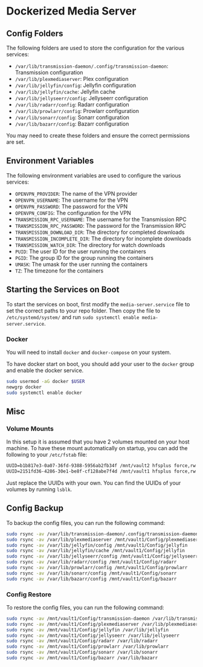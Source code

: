 # Dockerized Media Server

## Config Folders

The following folders are used to store the configuration for the various services:

- `/var/lib/transmission-daemon/.config/transmission-daemon`: Transmission configuration
- `/var/lib/plexmediaserver`: Plex configuration
- `/var/lib/jellyfin/config`: Jellyfin configuration
- `/var/lib/jellyfin/cache`: Jellyfin cache
- `/var/lib/jellyseerr/config`: Jellyseerr configuration
- `/var/lib/radarr/config`: Radarr configuration
- `/var/lib/prowlarr/config`: Prowlarr configuration
- `/var/lib/sonarr/config`: Sonarr configuration
- `/var/lib/bazarr/config`: Bazarr configuration

You may need to create these folders and ensure the correct permissions are set.

## Environment Variables

The following environment variables are used to configure the various services:

- `OPENVPN_PROVIDER`: The name of the VPN provider
- `OPENVPN_USERNAME`: The username for the VPN
- `OPENVPN_PASSWORD`: The password for the VPN
- `OPENVPN_CONFIG`: The configuration for the VPN
- `TRANSMISSION_RPC_USERNAME`: The username for the Transmission RPC
- `TRANSMISSION_RPC_PASSWORD`: The password for the Transmission RPC
- `TRANSMISSION_DOWNLOAD_DIR`: The directory for completed downloads
- `TRANSMISSION_INCOMPLETE_DIR`: The directory for incomplete downloads
- `TRANSMISSION_WATCH_DIR`: The directory for watch downloads
- `PUID`: The user ID for the user running the containers
- `PGID`: The group ID for the group running the containers
- `UMASK`: The umask for the user running the containers
- `TZ`: The timezone for the containers

## Starting the Services on Boot

To start the services on boot, first modify the `media-server.service` file to set the correct paths to your repo folder. Then copy the file to `/etc/systemd/system/` and run `sudo systemctl enable media-server.service`.

### Docker

You will need to install `docker` and `docker-compose` on your system.

To have docker start on boot, you should add your user to the `docker` group and enable the docker
service.

```bash
sudo usermod -aG docker $USER
newgrp docker
sudo systemctl enable docker
```

## Misc

### Volume Mounts

In this setup it is assumed that you have 2 volumes mounted on your host machine. To have these mount automatically on startup, you can add the following to your `/etc/fstab` file:

```txt
UUID=b1b817e3-0a07-36fd-9388-5956ab2fb34f /mnt/vault2 hfsplus force,rw 0 1
UUID=2151fd36-4286-30e1-be8f-cf128abe7f4d /mnt/vault1 hfsplus force,rw 0 1
```

Just replace the UUIDs with your own. You can find the UUIDs of your volumes by running `lsblk`.

## Config Backup

To backup the config files, you can run the following command:

```bash
sudo rsync -av /var/lib/transmission-daemon/.config/transmission-daemon /mnt/vault1/Config/transmission-daemon
sudo rsync -av /var/lib/plexmediaserver /mnt/vault1/Config/plexmediaserver
sudo rsync -av /var/lib/jellyfin/config /mnt/vault1/Config/jellyfin
sudo rsync -av /var/lib/jellyfin/cache /mnt/vault1/Config/jellyfin
sudo rsync -av /var/lib/jellyseerr/config /mnt/vault1/Config/jellyseerr
sudo rsync -av /var/lib/radarr/config /mnt/vault1/Config/radarr
sudo rsync -av /var/lib/prowlarr/config /mnt/vault1/Config/prowlarr
sudo rsync -av /var/lib/sonarr/config /mnt/vault1/Config/sonarr
sudo rsync -av /var/lib/bazarr/config /mnt/vault1/Config/bazarr
```

### Config Restore

To restore the config files, you can run the following command:

```bash
sudo rsync -av /mnt/vault1/Config/transmission-daemon /var/lib/transmission-daemon/.config/transmission-daemon
sudo rsync -av /mnt/vault1/Config/plexmediaserver /var/lib/plexmediaserver
sudo rsync -av /mnt/vault1/Config/jellyfin /var/lib/jellyfin
sudo rsync -av /mnt/vault1/Config/jellyseerr /var/lib/jellyseerr
sudo rsync -av /mnt/vault1/Config/radarr /var/lib/radarr
sudo rsync -av /mnt/vault1/Config/prowlarr /var/lib/prowlarr
sudo rsync -av /mnt/vault1/Config/sonarr /var/lib/sonarr
sudo rsync -av /mnt/vault1/Config/bazarr /var/lib/bazarr
```
